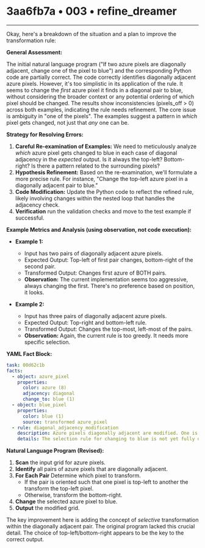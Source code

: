 # 3aa6fb7a • 003 • refine_dreamer

---
Okay, here's a breakdown of the situation and a plan to improve the transformation rule:

**General Assessment:**

The initial natural language program ("If two azure pixels are diagonally adjacent, change one of the pixel to blue") and the corresponding Python code are partially correct. The code correctly identifies diagonally adjacent azure pixels. However, it's too simplistic in its application of the rule. It seems to change the *first* azure pixel it finds in a diagonal pair to blue, without considering the broader context or any potential ordering of which pixel should be changed. The results show inconsistencies (pixels_off > 0) across both examples, indicating the rule needs refinement.  The core issue is ambiguity in "one of the pixels".  The examples suggest a pattern in *which* pixel gets changed, not just that *any* one can be.

**Strategy for Resolving Errors:**

1.  **Careful Re-examination of Examples:**  We need to meticulously analyze *which* azure pixel gets changed to blue in each case of diagonal adjacency in the *expected* output. Is it always the top-left?  Bottom-right? Is there a pattern related to the surrounding pixels?
2.  **Hypothesis Refinement:** Based on the re-examination, we'll formulate a more precise rule. For instance, "Change the top-left azure pixel in a diagonally adjacent pair to blue."
3.  **Code Modification:** Update the Python code to reflect the refined rule, likely involving changes within the nested loop that handles the adjacency check.
4. **Verification** run the validation checks and move to the test example if successful.

**Example Metrics and Analysis (using observation, not code execution):**

*   **Example 1:**
    *   Input has two pairs of diagonally adjacent azure pixels.
    *   Expected Output: Top-left of first pair changes, bottom-right of the second pair.
    *   Transformed Output:  Changes first azure of BOTH pairs.
    *   **Observation:** The current implementation seems too aggressive, always changing the first. There's no preference based on position, it looks.

*   **Example 2:**
    *   Input has three pairs of diagonally adjacent azure pixels.
    *   Expected Output: Top-right and bottom-left rule.
    *   Transformed Output:  Changes the top-most, left-most of the pairs.
    *    **Observation:**  Again, the current rule is too greedy. It needs more specific selection.

**YAML Fact Block:**

```yaml
task: 00d62c1b
facts:
  - object: azure_pixel
    properties:
      color: azure (8)
      adjacency: diagonal
      change_to: blue (1)
  - object: blue_pixel
    properties:
      color: blue (1)
      source: transformed azure_pixel
  - rule: diagonal_adjacency_modification
    description: Azure pixels diagonally adjacent are modified. One is changed to blue.
    details: The selection rule for changing to blue is not yet fully determined.

```

**Natural Language Program (Revised):**

1.  **Scan** the input grid for azure pixels.
2.  **Identify** all pairs of azure pixels that are diagonally adjacent.
3. **For Each Pair** Determine which pixel to transform.
    - If the pair is oriented such that one pixel is top-left to another the transform the top-left pixel.
    - Otherwise, transform the bottom-right.
4. **Change** the selected azure pixel to blue.
5.  **Output** the modified grid.

The key improvement here is adding the concept of *selective* transformation within the diagonally adjacent pair. The original program lacked this crucial detail. The choice of top-left/bottom-right appears to be the key to the correct output.

